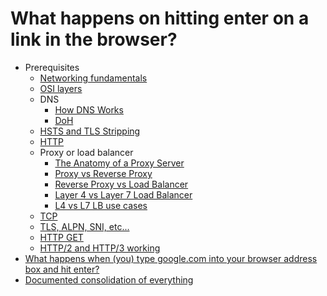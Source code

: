 # What happens on hitting enter on a link in the browser?

- Prerequisites
  - [Networking fundamentals](https://www.youtube.com/watch?v=cNwEVYkx2Kk&list=PLDQaRcbiSnqF5U8ffMgZzS7fq1rHUI3Q8)
  - [OSI layers](osi_layers.md)
  - DNS
    - [How DNS Works](https://www.youtube.com/watch?v=uOfonONtIuk)
    - [DoH](https://www.youtube.com/watch?v=SudCPE1Cn6U)
  - [HSTS and TLS Stripping](https://www.youtube.com/watch?v=kYhMnw4aJTw)
  - [HTTP](http.md)
  - Proxy or load balancer
    - [The Anatomy of a Proxy Server](https://www.youtube.com/watch?v=B2G49HZxnRE)
    - [Proxy vs Reverse Proxy](https://www.youtube.com/watch?v=SqqrOspasag)
    - [Reverse Proxy vs Load Balancer](https://www.youtube.com/watch?v=S8J2fkN2FeI)
    - [Layer 4 vs Layer 7 Load Balancer](https://www.youtube.com/watch?v=aKMLgFVxZYk)
    - [L4 vs L7 LB use cases](https://www.youtube.com/watch?v=kOEw75j9zdI)
  - [TCP](https://www.youtube.com/watch?v=qqRYkcta6IE&list=PLQnljOFTspQX_Zkt_8teMRsdY4sNt4BX6)
  - [TLS, ALPN, SNI, etc...](tls.md)
  - [HTTP GET](http.md#get)
  - [HTTP/2 and HTTP/3 working](http.md#http-versions)
- [What happens when (you) type google.com into your browser address box and hit enter?](https://www.youtube.com/watch?v=dh406O2v_1c)
- [Documented consolidation of everything](https://github.com/alex/what-happens-when)
